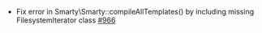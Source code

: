 - Fix error in Smarty\Smarty::compileAllTemplates() by including missing FilesystemIterator class [#966](https://github.com/smarty-php/smarty/issues/966)  